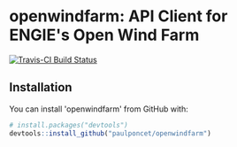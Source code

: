 # openwindfarm: API Client for ENGIE's Open Wind Farm

[![Travis-CI Build Status](https://travis-ci.org/paulponcet/openwindfarm.svg?branch=master)](https://travis-ci.org/paulponcet/openwindfarm)


## Installation

You can install 'openwindfarm' from GitHub with:

```R
# install.packages("devtools")
devtools::install_github("paulponcet/openwindfarm")
```
